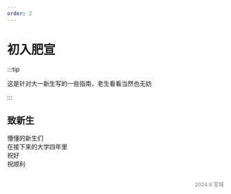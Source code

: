 ```yaml
---
order: 2
---
```


# 初入肥宣

:::tip

这是针对大一新生写的一些指南，老生看看当然也无妨

:::

## 致新生

懵懂的新生们  
在接下来的大学四年里  
祝好  
祝顺利

<p style="text-align:right;color:gray;font-size:12px;">
<span style="opacity:0">gforoosge</span>
<br>
2024.9 宣城
</p>
